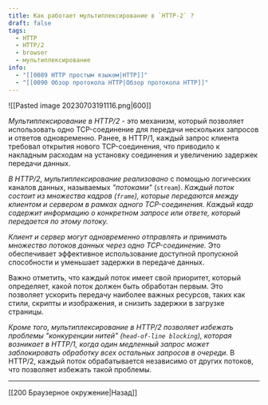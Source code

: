 ```yaml
---
title: Как работает мультиплексирование в `HTTP-2` ?
draft: false
tags:
  - HTTP
  - HTTP/2
  - browser
  - мультиплексирование
info:
  - "[[0089 HTTP простым языком|HTTP]]"
  - "[[0090 Обзор протокола HTTP|Обзор протокола HTTP]]"
---
```

![[Pasted image 20230703191116.png|600]]

_Мультиплексирование в HTTP/2_ - это механизм, который позволяет использовать одно TCP-соединение для передачи нескольких запросов и ответов одновременно. Ранее, в HTTP/1, каждый запрос клиента требовал открытия нового TCP-соединения, что приводило к накладным расходам на установку соединения и увеличению задержек передачи данных.

_В HTTP/2, мультиплексирование реализовано_ с помощью логических каналов данных, называемых _"потоками"_ (`stream`). _Каждый поток состоит из множества кадров (`frame`), которые передаются между клиентом и сервером в рамках одного TCP-соединения. Каждый кадр содержит информацию о конкретном запросе или ответе, который передается по этому потоку._

_Клиент и сервер могут одновременно отправлять и принимать множество потоков данных через одно TCP-соединение._ Это обеспечивает эффективное использование доступной пропускной способности и уменьшает задержки в передаче данных.

Важно отметить, что каждый поток имеет свой приоритет, который определяет, какой поток должен быть обработан первым. Это позволяет ускорить передачу наиболее важных ресурсов, таких как стили, скрипты и изображения, и снизить задержки в загрузке страницы.

_Кроме того, мультиплексирование в HTTP/2 позволяет избежать проблемы "конкуренции нитей" (`head-of-line blocking`), которая возникает в HTTP/1, когда один медленный запрос может заблокировать обработку всех остальных запросов в очереди._ В HTTP/2, каждый поток обрабатывается независимо от других потоков, что позволяет избежать такой проблемы.

---

[[200 Браузерное окружение|Назад]]